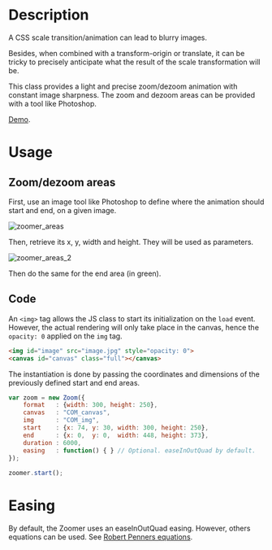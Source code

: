 Description
==================
A CSS scale transition/animation can lead to blurry images.

Besides, when combined with a transform-origin or translate, it can be tricky to precisely anticipate what the result of the scale transformation will be.

This class provides a light and precise zoom/dezoom animation with constant image sharpness. The zoom and dezoom areas can be provided with a tool like Photoshop.

[Demo](https://projects.thibautfoussard.com/git/zoomer/example/).



Usage
==================

Zoom/dezoom areas
------------------
First, use an image tool like Photoshop to define where the animation should start and end, on a given image.


![zoomer_areas](https://projects.thibautfoussard.com/git/zoomer/zoomer_areas.jpg)


Then, retrieve its x, y, width and height. They will be used as parameters.


![zoomer_areas_2](https://projects.thibautfoussard.com/git/zoomer/zoomer_areas_2.jpg)


Then do the same for the end area (in green).


Code
------------------

An `<img>` tag allows the JS class to start its initialization on the `load` event.
However, the actual rendering will only take place in the canvas, hence the `opacity: 0` applied on the `img` tag.


```html
<img id="image" src="image.jpg" style="opacity: 0">
<canvas id="canvas" class="full"></canvas>
```

The instantiation is done by passing the coordinates and dimensions of the previously defined start and end areas.

```javascript
var zoom = new Zoom({
    format   : {width: 300, height: 250},
    canvas   : "COM_canvas",
    img      : "COM_img",
    start    : {x: 74, y: 30, width: 300, height: 250},
    end      : {x: 0,  y: 0,  width: 448, height: 373},
    duration : 6000,
    easing   : function() { } // Optional. easeInOutQuad by default.
});
	
zoomer.start();
```


Easing
==================

By default, the Zoomer uses an easeInOutQuad easing.
However, others equations can be used. See [Robert Penners equations](https://forum.kirupa.com/t/robert-penners-easing-equations-in-pure-js-no-jquery/330985).